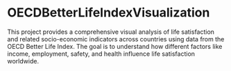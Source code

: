# OECDBetterLifeIndexVisualization

This project provides a comprehensive visual analysis of life satisfaction and related socio-economic indicators across countries using data from the OECD Better Life Index. The goal is to understand how different factors like income, employment, safety, and health influence life satisfaction worldwide.
